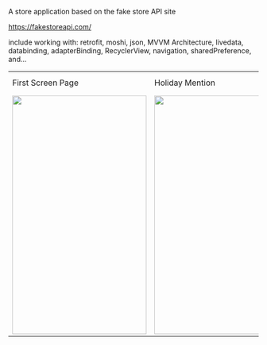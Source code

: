 A store application based on the fake store API site

https://fakestoreapi.com/
    
include working with:
retrofit,
moshi,
json,
MVVM Architecture,
livedata,
databinding, 
adapterBinding,
RecyclerView,
navigation,
sharedPreference,
and...

<table>
  <tr>
    <td>First Screen Page</td>
     <td>Holiday Mention</td>
     <td>Present day in purple and selected day in pink</td>
  </tr>
  <tr>
    <td><img src="![home](https://user-images.githubusercontent.com/80774755/230721245-c43b8bdc-ae6e-4b26-83b5-aa6185ca5f17.png)
" width=270 height=480></td>
    <td><img src="![category](https://user-images.githubusercontent.com/80774755/230720859-570db76c-0b5c-4af6-a756-5008f8918f56.png)
" width=270 height=480></td>
    <td><img src="![shopping cart](https://user-images.githubusercontent.com/80774755/230720879-4c65d47c-1cad-4461-b7da-e22afad2653b.png)
" width=270 height=480></td>
  </tr>
 </table>
